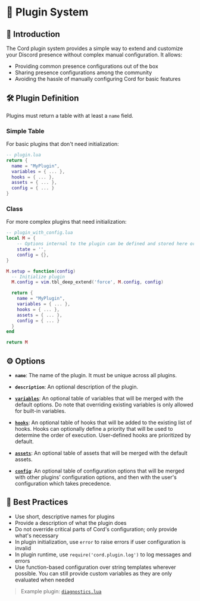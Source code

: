 # 🔌 Plugin System

## 📖 Introduction
The Cord plugin system provides a simple way to extend and customize your Discord presence without complex manual configuration. It allows:
- Providing common presence configurations out of the box
- Sharing presence configurations among the community
- Avoiding the hassle of manually configuring Cord for basic features

## 🛠️ Plugin Definition

Plugins must return a table with at least a `name` field.

### Simple Table
For basic plugins that don't need initialization:
```lua
-- plugin.lua
return {
  name = "MyPlugin",
  variables = { ... },
  hooks = { ... },
  assets = { ... },
  config = { ... }
}
```

### Class
For more complex plugins that need initialization:
```lua
-- plugin_with_config.lua
local M = {
    -- Options internal to the plugin can be defined and stored here or at the top-level
    state = '',
    config = {},
}

M.setup = function(config)
  -- Initialize plugin
  M.config = vim.tbl_deep_extend('force', M.config, config)

  return {
    name = "MyPlugin",
    variables = { ... },
    hooks = { ... },
    assets = { ... },
    config = { ... }
  }
end

return M
```

## ⚙️ Options

- **`name`**:
  The name of the plugin. It must be unique across all plugins.

- **`description`**:
  An optional description of the plugin.

- [**`variables`**](./Configuration.md#custom-variables):
  An optional table of variables that will be merged with the default options. Do note that overriding existing variables is only allowed for built-in variables.

- [**`hooks`**](./Configuration.md#-hooks):
  An optional table of hooks that will be added to the existing list of hooks. Hooks can optionally define a priority that will be used to determine the order of execution. User-defined hooks are prioritized by default.

- [**`assets`**](./Configuration.md#assets):
  An optional table of assets that will be merged with the default assets.

- [**`config`**](./Configuration.md#default-config):
  An optional table of configuration options that will be merged with other plugins' configuration options, and then with the user's configuration which takes precedence.

## 🎯 Best Practices

- Use short, descriptive names for plugins
- Provide a description of what the plugin does
- Do not override critical parts of Cord's configuration; only provide what's necessary
- In plugin initialization, use `error` to raise errors if user configuration is invalid
- In plugin runtime, use `require('cord.plugin.log')` to log messages and errors
- Use function-based configuration over string templates wherever possible. You can still provide custom variables as they are only evaluated when needed

> Example plugin: [`diagnostics.lua`](https://github.com/vyfor/cord.nvim/blob/client-server/lua/cord/plugins/diagnostics.lua)